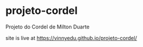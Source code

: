 # projeto-cordel
Projeto do Cordel de Milton Duarte

site is live at https://vinnyedu.github.io/projeto-cordel/
